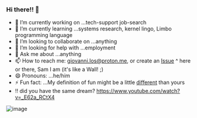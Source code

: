 ### Hi there!! 👋

<!--
**hatonthecat/hatonthecat** is a ✨ _special_ ✨ repository because its `README.md` (this file) appears on your GitHub profile.

Here are some ideas to get you started:
-->

- 🔭 I’m currently working on ...tech-support job-search
- 🌱 I’m currently learning ...systems research, kernel lingo, Limbo programming language
- 👯 I’m looking to collaborate on ...anything
- 🤔 I’m looking for help with ...employment
- 💬 Ask me about ...anything
- 📫 How to reach me: giovanni.los@proton.me, or create an [Issue](https://github.com/hatonthecat/hatonthecat/issues/new) ^ here or there, Sam I am (it's like a Wall! ;)
- 😄 Pronouns: ...he/him
- ⚡ Fun fact: ...My definition of fun might be a little [different](https://www.youtube.com/watch?v=Qb1_UjIPCTE) than yours
- :bangbang: did you have the same dream? https://www.youtube.com/watch?v=_E62a_RCtX4

![image](https://github.com/hatonthecat/hatonthecat/assets/76194453/3ae007e8-0558-4041-9bf8-a90edd72ba7a)
